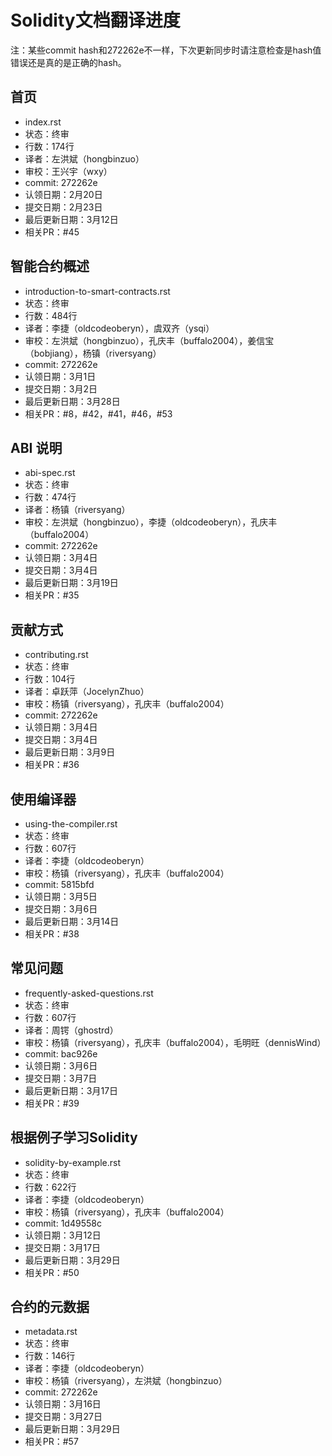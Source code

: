# Solidity文档翻译进度

注：某些commit hash和272262e不一样，下次更新同步时请注意检查是hash值错误还是真的是正确的hash。

## 首页
 - index.rst
 - 状态：终审
 - 行数：174行
 - 译者：左洪斌（hongbinzuo）
 - 审校：王兴宇（wxy）
 - commit: 272262e
 - 认领日期：2月20日
 - 提交日期：2月23日
 - 最后更新日期：3月12日
 - 相关PR：#45

## 智能合约概述
 - introduction-to-smart-contracts.rst
 - 状态：终审
 - 行数：484行
 - 译者：李捷（oldcodeoberyn），虞双齐（ysqi）
 - 审校：左洪斌（hongbinzuo），孔庆丰（buffalo2004），姜信宝（bobjiang），杨镇（riversyang）
 - commit: 272262e
 - 认领日期：3月1日
 - 提交日期：3月2日
 - 最后更新日期：3月28日
 - 相关PR：#8，#42，#41，#46，#53

## ABI 说明
 - abi-spec.rst
 - 状态：终审
 - 行数：474行
 - 译者：杨镇（riversyang）
 - 审校：左洪斌（hongbinzuo），李捷（oldcodeoberyn），孔庆丰（buffalo2004）
 - commit: 272262e
 - 认领日期：3月4日
 - 提交日期：3月4日
 - 最后更新日期：3月19日
 - 相关PR：#35

## 贡献方式
 - contributing.rst
 - 状态：终审
 - 行数：104行
 - 译者：卓跃萍（JocelynZhuo）
 - 审校：杨镇（riversyang），孔庆丰（buffalo2004）
 - commit: 272262e
 - 认领日期：3月4日
 - 提交日期：3月4日
 - 最后更新日期：3月9日
 - 相关PR：#36

## 使用编译器
 - using-the-compiler.rst
 - 状态：终审
 - 行数：607行
 - 译者：李捷（oldcodeoberyn）
 - 审校：杨镇（riversyang），孔庆丰（buffalo2004）
 - commit: 5815bfd
 - 认领日期：3月5日
 - 提交日期：3月6日
 - 最后更新日期：3月14日
 - 相关PR：#38

## 常见问题
 - frequently-asked-questions.rst
 - 状态：终审
 - 行数：607行
 - 译者：周锷（ghostrd）
 - 审校：杨镇（riversyang），孔庆丰（buffalo2004），毛明旺（dennisWind）
 - commit: bac926e
 - 认领日期：3月6日
 - 提交日期：3月7日
 - 最后更新日期：3月17日
 - 相关PR：#39

## 根据例子学习Solidity
 - solidity-by-example.rst
 - 状态：终审
 - 行数：622行
 - 译者：李捷（oldcodeoberyn）
 - 审校：杨镇（riversyang），孔庆丰（buffalo2004）
 - commit: 1d49558c
 - 认领日期：3月12日
 - 提交日期：3月17日
 - 最后更新日期：3月29日
 - 相关PR：#50

## 合约的元数据
 - metadata.rst
 - 状态：终审
 - 行数：146行
 - 译者：李捷（oldcodeoberyn）
 - 审校：杨镇（riversyang），左洪斌（hongbinzuo）
 - commit: 272262e
 - 认领日期：3月16日
 - 提交日期：3月27日
 - 最后更新日期：3月29日
 - 相关PR：#57
